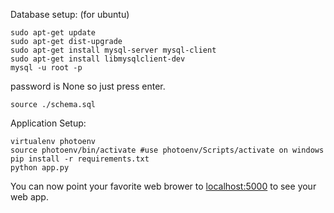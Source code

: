 Database setup: (for ubuntu)
```
sudo apt-get update
sudo apt-get dist-upgrade
sudo apt-get install mysql-server mysql-client
sudo apt-get install libmysqlclient-dev
mysql -u root -p
```
password is None so just press enter.
```
source ./schema.sql 
```

Application Setup:
```
virtualenv photoenv
source photoenv/bin/activate #use photoenv/Scripts/activate on windows
pip install -r requirements.txt
python app.py
```

You can now point your favorite web brower to [localhost:5000](localhost:5000) to see your web app. 
